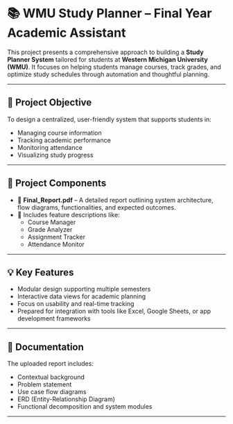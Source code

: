 # 📚 WMU Study Planner – Final Year Academic Assistant

This project presents a comprehensive approach to building a **Study Planner System** tailored for students at **Western Michigan University (WMU)**. It focuses on helping students manage courses, track grades, and optimize study schedules through automation and thoughtful planning.

---

## 🧩 Project Objective

To design a centralized, user-friendly system that supports students in:
- Managing course information
- Tracking academic performance
- Monitoring attendance
- Visualizing study progress

---

## 📁 Project Components

- 📄 **Final_Report.pdf** – A detailed report outlining system architecture, flow diagrams, functionalities, and expected outcomes.
- 🧠 Includes feature descriptions like:
  - Course Manager
  - Grade Analyzer
  - Assignment Tracker
  - Attendance Monitor

---

## 💡 Key Features

- Modular design supporting multiple semesters
- Interactive data views for academic planning
- Focus on usability and real-time tracking
- Prepared for integration with tools like Excel, Google Sheets, or app development frameworks

---

## 📘 Documentation
The uploaded report includes:
- Contextual background
- Problem statement
- Use case flow diagrams
- ERD (Entity-Relationship Diagram)
- Functional decomposition and system modules

---
